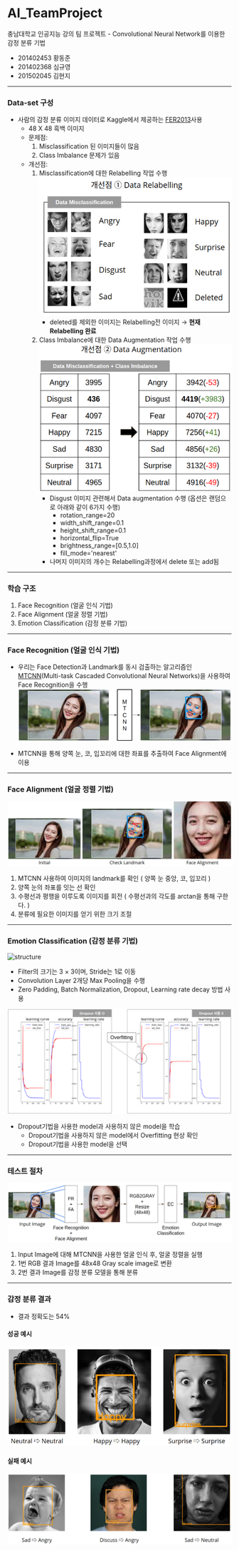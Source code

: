 # AI_TeamProject
충남대학교 인공지능 강의 팀 프로젝트 - Convolutional Neural Network를 이용한 감정 분류 기법
- 201402453 황동준
- 201402368 심규영
- 201502045 김현지
---
### Data-set 구성
- 사람의 감정 분류 이미지 데이터로 Kaggle에서 제공하는 [FER2013](https://www.kaggle.com/deadskull7/fer2013)사용
    - 48 X 48 흑백 이미지
    - 문제점:
        1. Misclassification 된 이미지들이 많음
        2. Class Imbalance 문제가 있음
    - 개선점:
        1. Misclassification에 대한 Relabelling 작업 수행
![relabelling](./img/data_relabelling.png)
            - deleted를 제외한 이미지는 Relabelling전 이미지 → **현재 Relabelling 완료**
        2. Class Imbalance에 대한 Data Augmentation 작업 수행
![dataaugmentation](./img/data_augmentation.png)
            - Disgust 이미지 관련해서 Data augmentation 수행 (옵션은 랜덤으로 아래와 같이 6가지 수행)
                - rotation_range=20
                - width_shift_range=0.1
                - height_shift_range=0.1 
                - horizontal_flip=True
                - brightness_range=[0.5,1.0]
                - fill_mode='nearest'
            - 나머지 이미지의 개수는 Relabelling과정에서 delete 또는 add됨
---
### 학습 구조
1. Face Recognition (얼굴 인식 기법)
2. Face Alignment (얼굴 정렬 기법)
3. Emotion Classification (감정 분류 기법)
---
### Face Recognition (얼굴 인식 기법)
- 우리는 Face Detection과 Landmark를 동시 검출하는 알고리즘인 [MTCNN](https://github.com/ipazc/mtcnn)(Multi-task Cascaded Convolutional Neural Networks)을 사용하여 Face Recognition을 수행
![mtcnn](./img/mtcnn.png)

- MTCNN을 통해 양쪽 눈, 코, 입꼬리에 대한 좌표를 추출하여 Face Alignment에 이용
---
### Face Alignment (얼굴 정렬 기법)
![alignment](./img/alignment.png)
1. MTCNN 사용하여 이미지의 landmark를 확인 ( 양쪽 눈 중앙, 코, 입꼬리 )
2. 양쪽 눈의 좌표를 잇는 선 확인
3. 수평선과 평행을 이루도록 이미지를 회전 ( 수평선과의 각도를 arctan을 통해 구한다. )
4. 분류에 필요한 이미지를 얻기 위한 크기 조절
---
### Emotion Classification (감정 분류 기법)
![structure](./img/sturc.png)
- Filter의 크기는 3 × 3이며, Stride는 1로 이동
- Convolution Layer 2개당  Max Pooling을 수행
- Zero Padding, Batch Normalization, Dropout, Learning rate decay 방법 사용

![train](./img/train_result.png)
- Dropout기법을 사용한 model과 사용하지 않은 model을 학습
    - Dropout기법을 사용하지 않은 model에서 Overfitting 현상 확인
    - Dropout기법을 사용한 model을 선택
---
### 테스트 절차
![train_test](./img/train_test.png)
1. Input Image에 대해 MTCNN을 사용한 얼굴 인식 후, 얼굴 정렬을 실행
2. 1번 RGB 결과 Image를 48x48 Gray scale image로 변환
3. 2번 결과 Image를 감정 분류 모델을 통해 분류

---
### 감정 분류 결과
- 결과 정확도는 54%
#### 성공 예시
![success](./img/success.png)
#### 실패 예시
![fail](./img/fail.png)
